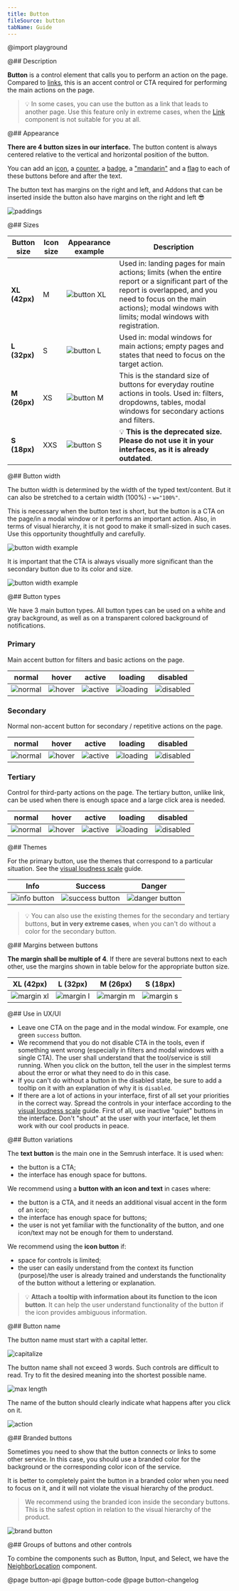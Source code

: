 ```yaml
---
title: Button
fileSource: button
tabName: Guide
---
```


@import playground

@## Description

**Button** is a control element that calls you to perform an action on the page. Compared to [links](/components/link/), this is an accent control or CTA required for performing the main actions on the page.

> 💡 In some cases, you can use the button as a link that leads to another page. Use this feature only in extreme cases, when the [Link](/components/link/) component is not suitable for you at all.

@## Appearance

**There are 4 button sizes in our interface.** The button content is always centered relative to the vertical and horizontal position of the button.

You can add an [icon](/style/icon/), a [counter](/components/counter/), a [badge](/components/badge/), a ["mandarin"](/components/dot/) and a [flag](/components/flags/) to each of these buttons before and after the text.

The button text has margins on the right and left, and Addons that can be inserted inside the button also have margins on the right and left 😎

![paddings](static/paddings.png)

@## Sizes

| Button size   | Icon size | Appearance example               | Description                                                                                                                                                                                                                        |
| ------------- | --------- | -------------------------------- | ---------------------------------------------------------------------------------------------------------------------------------------------------------------------------------------------------------------------------------- |
| **XL (42px)** | M         | ![button XL](static/size_xl.png) | Used in: landing pages for main actions; limits (when the entire report or a significant part of the report is overlapped, and you need to focus on the main actions); modal windows with limits; modal windows with registration. |
| **L (32px)**  | S         | ![button L](static/size_l.png)   | Used in: modal windows for main actions; empty pages and states that need to focus on the target action.                                                                                                                           |
| **M (26px)**  | XS        | ![button M](static/size_m.png)   | This is the standard size of buttons for everyday routine actions in tools. Used in: filters, dropdowns, tables, modal windows for secondary actions and filters.                                                                  |
| **S (18px)**  | XXS       | ![button S](static/size_s.png)   | 💡 **This is the deprecated size. Please do not use it in your interfaces, as it is already outdated**.                                                                                                                            |

@## Button width

The button width is determined by the width of the typed text/content. But it can also be stretched to a certain width (100%) - `w="100%"`.

This is necessary when the button text is short, but the button is a CTA on the page/in a modal window or it performs an important action. Also, in terms of visual hierarchy, it is not good to make it small-sized in such cases. Use this opportunity thoughtfully and carefully.

![button width example](static/button-width.png)

It is important that the CTA is always visually more significant than the secondary button due to its color and size.

![button width example](static/button-width2.png)

@## Button types

We have 3 main button types. All button types can be used on a white and gray background, as well as on a transparent colored background of notifications.

### Primary

Main accent button for filters and basic actions on the page.

|               normal                |               hover               |               active                |                loading                | disabled                                |
| :---------------------------------: | :-------------------------------: | :---------------------------------: | :-----------------------------------: | --------------------------------------- |
| ![normal](static/button-normal.png) | ![hover](static/button-hover.png) | ![active](static/button-active.png) | ![loading](static/button-loading.png) | ![disabled](static/button-disabled.png) |

### Secondary

Normal non-accent button for secondary / repetitive actions on the page.

|             normal              |                hover                 |                 active                 |                 loading                  | disabled                                   |
| :-----------------------------: | :----------------------------------: | :------------------------------------: | :--------------------------------------: | ------------------------------------------ |
| ![normal](static/secondary.png) | ![hover](static/secondary-hover.png) | ![active](static/secondary-active.png) | ![loading](static/secondary-loading.png) | ![disabled](static/secondary-disabled.png) |

### Tertiary

Control for third-party actions on the page. The tertiary button, unlike link, can be used when there is enough space and a large click area is needed.

|             normal             |                hover                |                active                 |                 loading                 | disabled                                  |
| :----------------------------: | :---------------------------------: | :-----------------------------------: | :-------------------------------------: | ----------------------------------------- |
| ![normal](static/tertiary.png) | ![hover](static/tertiary-hover.png) | ![active](static/tertiary-active.png) | ![loading](static/tertiary-loading.png) | ![disabled](static/tertiary-disabled.png) |

@## Themes

For the primary button, use the themes that correspond to a particular situation. See the [visual loudness scale](/patterns/visual-loudness-scale) guide.

| Info                                 | Success                                    | Danger                                   |
| ------------------------------------ | ------------------------------------------ | ---------------------------------------- |
| ![info button](static/info-butt.png) | ![success button](static/success-butt.png) | ![danger button](static/danger-butt.png) |

> 💡 You can also use the existing themes for the secondary and tertiary buttons, **but in very extreme cases**, when you can't do without a color for the secondary button.

@## Margins between buttons

**The margin shall be multiple of 4**. If there are several buttons next to each other, use the margins shown in table below for the appropriate button size.

|             XL (42px)              |             L (32px)              |             M (26px)              |             S (18px)              |
| :--------------------------------: | :-------------------------------: | :-------------------------------: | :-------------------------------: |
| ![margin xl](static/padding-1.png) | ![margin l](static/padding-2.png) | ![margin m](static/padding-3.png) | ![margin s](static/padding-4.png) |

@## Use in UX/UI

- Leave one CTA on the page and in the modal window. For example, one green `success` button.
- We recommend that you do not disable CTA in the tools, even if something went wrong (especially in filters and modal windows with a single CTA). The user shall understand that the tool/service is still running. When you click on the button, tell the user in the simplest terms about the error or what they need to do in this case.
- If you can't do without a button in the disabled state, be sure to add a tooltip on it with an explanation of why it is `disabled`.
- If there are a lot of actions in your interface, first of all set your priorities in the correct way. Spread the controls in your interface according to the [visual loudness scale](/patterns/visual-loudness-scale) guide. First of all, use inactive "quiet" buttons in the interface. Don't "shout" at the user with your interface, let them work with our cool products in peace.

@## Button variations

The **text button** is the main one in the Semrush interface. It is used when:

- the button is a CTA;
- the interface has enough space for buttons.

We recommend using a **button with an icon and text** in cases where:

- the button is a CTA, and it needs an additional visual accent in the form of an icon;
- the interface has enough space for buttons;
- the user is not yet familiar with the functionality of the button, and one icon/text may not be enough for them to understand.

We recommend using the **icon button** if:

- space for controls is limited;
- the user can easily understand from the context its function (purpose)/the user is already trained and understands the functionality of the button without a lettering or explanation.

> 💡 **Attach a tooltip with information about its function to the icon button**. It can help the user understand functionality of the button if the icon provides ambiguous information.

@## Button name

The button name must start with a capital letter.

![capitalize](static/capitalize.png)

The button name shall not exceed 3 words. Such controls are difficult to read. Try to fit the desired meaning into the shortest possible name.

![max length](static/max_length.png)

The name of the button should clearly indicate what happens after you click on it.

![action](static/define_action.png)

@## Branded buttons

Sometimes you need to show that the button connects or links to some other service. In this case, you should use a branded color for the background or the corresponding color icon of the service.

It is better to completely paint the button in a branded color when you need to focus on it, and it will not violate the visual hierarchy of the product.

> We recommend using the branded icon inside the secondary buttons. This is the safest option in relation to the visual hierarchy of the product.

![brand button](static/button-brand.png)

@## Groups of buttons and other controls

To combine the components such as Button, Input, and Select, we have the [NeighborLocation](/utils/neighbor-location) component.

@page button-api
@page button-code
@page button-changelog
